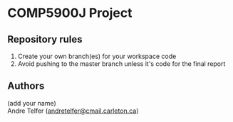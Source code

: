 # COMP5900J Project 

## Repository rules 
1. Create your own branch(es) for your workspace code
2. Avoid pushing to the master branch unless it's code for the final report

## Authors 
(add your name)    
Andre Telfer (andretelfer@cmail.carleton.ca)
